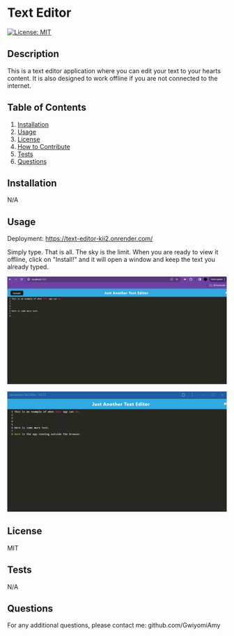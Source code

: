 
   # Text Editor
   [![License: MIT](https://img.shields.io/badge/License-MIT-yellow.svg)](https://opensource.org/licenses/MIT)

   ## Description
   
   This is a text editor application where you can edit your text to your hearts content. It is also designed to work offline if you are not connected to the internet.
   
   ## Table of Contents 
   
   1. [Installation](#installation)
   2. [Usage](#usage)
   3. [License](#license)
   4. [How to Contribute](#how-to-contribute)
   5. [Tests](#tests)
   6. [Questions](#questions)
   
   ## Installation
   
   N/A
   
   ## Usage

   Deployment: https://text-editor-kii2.onrender.com/
   
   Simply type. That is all. The sky is the limit. When you are ready to view it offline, click on "Install!" and it will open a window and keep the text you already typed.

   ![Online](./client/src/images/screenshot1.png)

   ![Offline](./client/src/images/screenshot2.png)
   
   ## License
   
   MIT

   ## Tests

   N/A

   ## Questions

   For any additional questions, please contact me:
   github.com/GwiyomiAmy